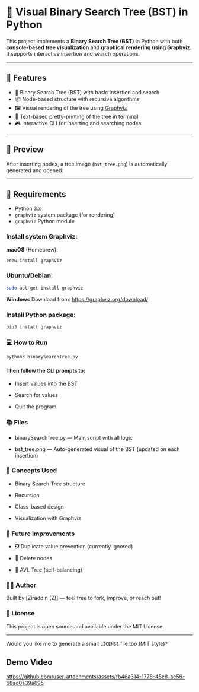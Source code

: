 # 🌳 Visual Binary Search Tree (BST) in Python

This project implements a **Binary Search Tree (BST)** in Python with both **console-based tree visualization**
and **graphical rendering using Graphviz**. It supports interactive insertion and search operations.

---

## 🚀 Features

- 🧠 Binary Search Tree (BST) with basic insertion and search
- 📦 Node-based structure with recursive algorithms
- 🖼 Visual rendering of the tree using [Graphviz](https://graphviz.org/)
- 📄 Text-based pretty-printing of the tree in terminal
- 🎮 Interactive CLI for inserting and searching nodes

---

## 📸 Preview

After inserting nodes, a tree image (`bst_tree.png`) is automatically generated and opened:

---

## 🧩 Requirements

- Python 3.x
- `graphviz` system package (for rendering)
- `graphviz` Python module

### Install system Graphviz:

**macOS** (Homebrew):

```bash
brew install graphviz
```

### Ubuntu/Debian:

```bash
sudo apt-get install graphviz
```

**Windows**
Download from: https://graphviz.org/download/

### Install Python package:

```bash
pip3 install graphviz
```

### 💻 How to Run

```bash
python3 binarySearchTree.py
```

#### Then follow the CLI prompts to:

- Insert values into the BST

- Search for values

- Quit the program

### 📚 Files

- binarySearchTree.py — Main script with all logic

- bst_tree.png — Auto-generated visual of the BST (updated on each insertion)

### 🧠 Concepts Used

- Binary Search Tree structure

- Recursion

- Class-based design

- Visualization with Graphviz

### 🙌 Future Improvements

- ❎ Duplicate value prevention (currently ignored)

- 🔁 Delete nodes

- 📏 AVL Tree (self-balancing)

### 👨‍💻 Author

Built by [Ziraddin (Z)] — feel free to fork, improve, or reach out!

### 📝 License

This project is open source and available under the MIT License.

---

Would you like me to generate a small `LICENSE` file too (MIT style)?

## Demo Video

https://github.com/user-attachments/assets/fb46a314-1778-45e8-ae56-68ad0a39a695



